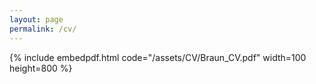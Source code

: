 ```yaml
---
layout: page
permalink: /cv/
---
```


<!-- [Download the PDF here](/assets/CV/Braun_CV.pdf) -->


{% include embedpdf.html code="/assets/CV/Braun_CV.pdf" width=100 height=800 %}
